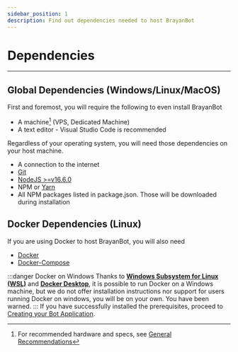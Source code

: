 ```yaml
---
sidebar_position: 1
description: Find out dependencies needed to host BrayanBot
---
```


# Dependencies

---

## Global Dependencies (Windows/Linux/MacOS)

First and foremost, you will require the following to even install BrayanBot

- A machine[^1] (VPS, Dedicated Machine)
- A text editor - Visual Studio Code is recommended

Regardless of your operating system, you will need those dependencies on your host machine.

- A connection to the internet
- [Git](https://git-scm.com/downloads)
- [NodeJS >=v16.6.0](https://nodejs.org/en/)
- NPM or [Yarn](https://yarnpkg.com/)
- All NPM packages listed in package.json. Those will be downloaded during installation

## Docker Dependencies (Linux)

If you are using Docker to host BrayanBot, you will also need

- [Docker](https://docs.docker.com/get-docker/)
- [Docker-Compose](https://docs.docker.com/compose/install/)

:::danger Docker on Windows
Thanks to [**Windows Subsystem for Linux (WSL)**](https://docs.microsoft.com/en-us/windows/wsl/install) and [**Docker Desktop**](https://www.docker.com/products/docker-desktop), it is possible to run Docker on a Windows machine, but we do not offer installation instructions nor support for users running Docker on windows, you will be on your own. You have been warned.
:::
If you have successfully installed the prerequisites, proceed to [Creating your Bot Application](/docs/Setup/pre-installation).

[^1]: For recommended hardware and specs, see [General Recommendations](/docs/Setup/recommendations)
